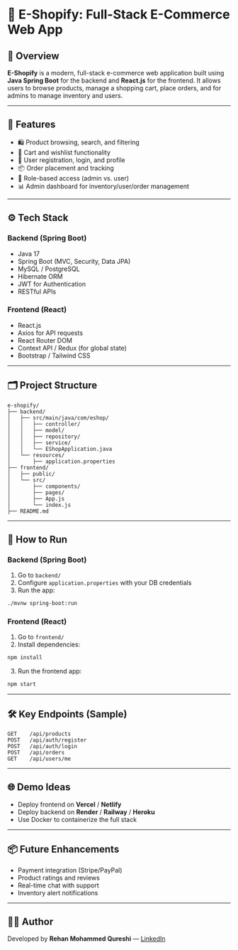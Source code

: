 # 🛒 E-Shopify: Full-Stack E-Commerce Web App

## 📌 Overview
**E-Shopify** is a modern, full-stack e-commerce web application built using **Java Spring Boot** for the backend and **React.js** for the frontend. It allows users to browse products, manage a shopping cart, place orders, and for admins to manage inventory and users.

---

## 🚀 Features
- 🛍️ Product browsing, search, and filtering
- 🛒 Cart and wishlist functionality
- 👤 User registration, login, and profile
- 📦 Order placement and tracking
- 🔐 Role-based access (admin vs. user)
- 📊 Admin dashboard for inventory/user/order management

---

## ⚙️ Tech Stack
### Backend (Spring Boot)
- Java 17
- Spring Boot (MVC, Security, Data JPA)
- MySQL / PostgreSQL
- Hibernate ORM
- JWT for Authentication
- RESTful APIs

### Frontend (React)
- React.js
- Axios for API requests
- React Router DOM
- Context API / Redux (for global state)
- Bootstrap / Tailwind CSS

---

## 🗂️ Project Structure
```
e-shopify/
├── backend/
│   ├── src/main/java/com/eshop/
│   │   ├── controller/
│   │   ├── model/
│   │   ├── repository/
│   │   ├── service/
│   │   └── EShopApplication.java
│   └── resources/
│       ├── application.properties
├── frontend/
│   ├── public/
│   └── src/
│       ├── components/
│       ├── pages/
│       ├── App.js
│       └── index.js
├── README.md
```

---

## 🧪 How to Run
### Backend (Spring Boot)
1. Go to `backend/`
2. Configure `application.properties` with your DB credentials
3. Run the app:
```bash
./mvnw spring-boot:run
```

### Frontend (React)
1. Go to `frontend/`
2. Install dependencies:
```bash
npm install
```
3. Run the frontend app:
```bash
npm start
```

---

## 🛠️ Key Endpoints (Sample)
```
GET    /api/products
POST   /api/auth/register
POST   /api/auth/login
POST   /api/orders
GET    /api/users/me
```

---

## 🌐 Demo Ideas
- Deploy frontend on **Vercel** / **Netlify**
- Deploy backend on **Render** / **Railway** / **Heroku**
- Use Docker to containerize the full stack

---

## 📦 Future Enhancements
- Payment integration (Stripe/PayPal)
- Product ratings and reviews
- Real-time chat with support
- Inventory alert notifications

---

## 👨‍💻 Author
Developed by **Rehan Mohammed Qureshi** — [LinkedIn](http://linkedin.com/in/rehanq-tech)
